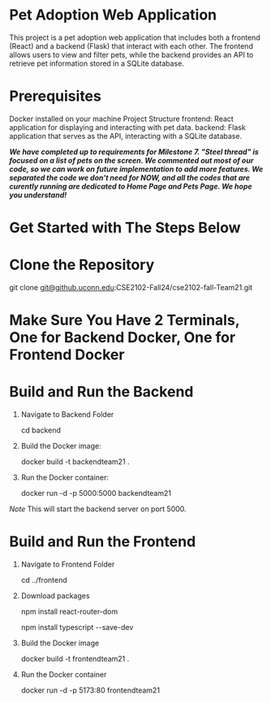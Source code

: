 # Pet Adoption Web Application

This project is a pet adoption web application that includes both a frontend (React) and a backend (Flask) that interact with each other. The frontend allows users to view and filter pets, while the backend provides an API to retrieve pet information stored in a SQLite database.

# Prerequisites

Docker installed on your machine
Project Structure
frontend: React application for displaying and interacting with pet data.
backend: Flask application that serves as the API, interacting with a SQLite database.

***We have completed up to requirements for Milestone 7. "Steel thread" is focused on a list of pets on the screen. We commented out most of our code, so we can work on future implementation to add more features. We separated the code we don't need for NOW, and all the codes that are curently running are dedicated to Home Page and Pets Page. We hope you understand!***

# Get Started with The Steps Below

# Clone the Repository
git clone git@github.uconn.edu:CSE2102-Fall24/cse2102-fall-Team21.git 

# Make Sure You Have 2 Terminals, One for Backend Docker, One for Frontend Docker

# Build and Run the Backend
1. Navigate to Backend Folder

   cd backend

2. Build the Docker image:

   docker build -t backendteam21 .

3. Run the Docker container:

   docker run -d -p 5000:5000 backendteam21

*Note* This will start the backend server on port 5000.

# Build and Run the Frontend

1. Navigate to Frontend Folder

   cd ../frontend

2. Download packages

   npm install react-router-dom

   npm install typescript --save-dev

3. Build the Docker image

   docker build -t frontendteam21 .

4. Run the Docker container

   docker run -d -p 5173:80 frontendteam21
